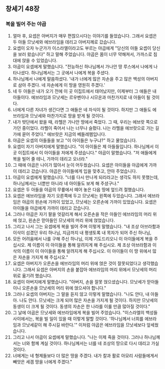 ## 창세기 48장

### 복을 빌어 주는 야곱
1. 얼마 후, 요셉은 아버지가 매우 편찮으시다는 이야기를 들었습니다. 그래서 요셉은 두 아들 므낫세와 에브라임을 데리고 아버지께로 갔습니다.
2. 요셉이 오자 누군가가 이스라엘이라고도 부르는 야곱에게 "당신의 아들 요셉이 당신을 보러 왔습니다" 하고 말해 주었습니다. 야곱은 몸이 너무 약해져서, 가까스로 침대에 앉을 수 있었습니다.
3. 야곱이 요셉에게 말했습니다. "전능하신 하나님께서 가나안 땅 루스에서 나에게 나타나셨다. 하나님께서는 그 곳에서 나에게 복을 주셨다.
4. 하나님께서 나에게 말씀하셨다. '내가 너에게 많은 자손을 주고 많은 백성의 아버지로 삼아 주겠다. 네 자손에게 이 땅을 영원히 주겠다.'
5. 네 두 아들은 내가 오기 전에 이 곳 이집트에서 태어났지만, 이제부터 그 애들은 내 아들이다. 에브라임과 므낫세는 르우벤이나 시므온과 마찬가지로 내 아들이 될 것이다.
6. 너에게 다른 자녀가 생긴다면 그 애들은 네 자식이 될 것이다. 하지만 그 애들도 에브라임과 므낫세와 마찬가지로 땅을 받게 될 것이다.
7. 내가 밧단에서 왔을 때, 라헬은 가나안 땅에서 죽었다. 그 때, 우리는 에브랏 쪽으로 가던 중이었다. 라헬이 죽어서 나는 너무나 슬펐다. 나는 라헬을 에브랏으로 가는 길가에 묻어 주었다." 에브랏은 지금의 베들레헴입니다.
8. 야곱은 요셉의 아들들을 보고 "이 아이들은 누구냐?" 하고 물었습니다.
9. 요셉이 자기 아버지에게 말했습니다. "이 아이들은 제 아들들입니다. 하나님께서 이 곳 이집트에서 이 아이들을 저에게 주셨습니다." 야곱이 말했습니다. "저 애들에게 복을 빌어 줄 테니, 가까이 데리고 오너라."
10. 그 때에 야곱은 나이가 많아서 눈이 어두웠습니다. 요셉은 아이들을 야곱에게 가까이 데리고 갔습니다. 야곱은 아이들에게 입을 맞추고, 안아 주었습니다.
11. 야곱이 요셉에게 말했습니다. "너를 다시 만나게 되리라고는 생각도 하지 못했는데, 하나님께서는 너뿐만 아니라 네 아이들도 보게 해 주셨구나."
12. 요셉은 두 아들을 야곱의 무릎에서 떼어 놓은 다음 땅에 엎드려 절했습니다.
13. 요셉은 에브라임을 자기 오른쪽에 두고 므낫세는 왼쪽에 두었습니다. 그래서 에브라임은 야곱의 왼손에 가까이 있었고, 므낫세는 오른손에 가까이 있었습니다. 요셉은 아이들을 야곱에게 가까이 데리고 갔습니다.
14. 그러나 야곱은 자기 팔을 엇갈리게 해서 오른손을 작은 아들인 에브라임의 머리 위에 얹고, 왼손은 맏아들인 므낫세의 머리 위에 얹었습니다.
15. 그리고 나서 그는 요셉에게 복을 빌어 주며 이렇게 말했습니다. "내 조상 아브라함과 이삭이 섬겼던 우리 하나님, 지금까지 내 평생토록 내 목자가 되어 주신 하나님,
16. 모든 어려움에서 나를 구해 주신 하나님, 이제 기도드리오니 이 아이들에게 복을 주십시오. 제 이름이 이 아이들을 통해 알려지게 해 주십시오. 제 조상 아브라함과 이삭의 이름이 이 아이들을 통해 알려지게 해 주십시오. 이 아이들이 이 땅 위에서 많은 자손을 가지게 해 주십시오."
17. 요셉은 아버지가 오른손을 에브라임의 머리 위에 얹은 것이 잘못되었다고 생각했습니다. 그래서 요셉은 아버지의 손을 붙잡아 에브라임의 머리 위에서 므낫세의 머리 위로 옮기려 했습니다.
18. 요셉이 아버지에게 말했습니다. "아버지, 손을 잘못 얹으셨습니다. 므낫세가 맏아들이니 오른손을 므낫세의 머리 위에 얹으셔야 합니다."
19. 그러나 요셉의 아버지는 그 말을 듣지 않고 이렇게 말했습니다. "나도 안다, 내 아들아. 나도 안다. 므낫세는 크게 되어 많은 자손을 가지게 될 것이다. 하지만 므낫세의 동생이 더 크게 될 것이다. 동생의 자손은 한 나라를 이룰 만큼 많아질 것이다."
20. 그 날에 야곱은 므낫세와 에브라임에게 복을 빌어 주었습니다. "이스라엘의 백성들 사이에서는, 복을 빌 일이 있을 때 이렇게 말할 것이다. '하나님께서 너희를 에브라임과 므낫세같이 해 주시길 바란다.'" 이처럼 야곱은 에브라임을 므낫세보다 앞세웠습니다.
21. 그리고 나서 야곱이 요셉에게 말했습니다. "나는 이제 죽을 것이다. 그러나 하나님께서는 너와 함께 계실 것이다. 하나님께서는 너를 네 조상의 땅으로 다시 데리고 가실 것이다.
22. 너에게는 네 형제들보다 더 많은 땅을 주겠다. 내가 칼과 활로 아모리 사람들에게서 빼앗은 세겜 땅을 너에게 주겠다."